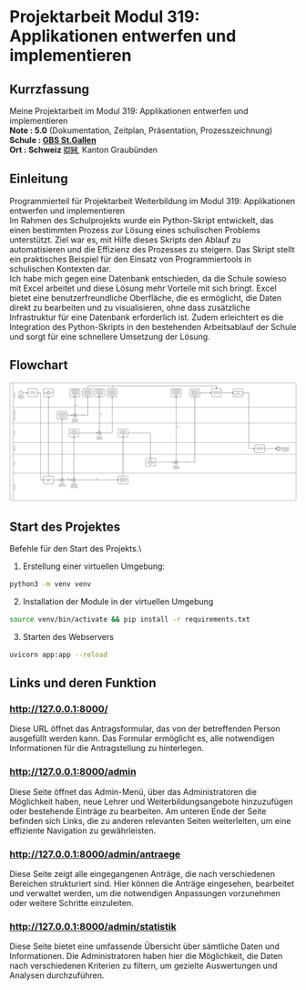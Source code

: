# Projektarbeit Modul 319: Applikationen entwerfen und implementieren

## Kurrzfassung
Meine Projektarbeit im Modul 319: Applikationen entwerfen und implementieren\
**Note : 5.0** (Dokumentation, Zeitplan, Präsentation, Prozesszeichnung)\
**Schule : [GBS St.Gallen](https://www.gbssg.ch/)**\
**Ort : Schweiz 🇨🇭**, Kanton Graubünden

## Einleitung
Programmierteil für Projektarbeit Weiterbildung im Modul 319: Applikationen entwerfen und implementieren\
Im Rahmen des Schulprojekts wurde ein Python-Skript entwickelt, das einen bestimmten Prozess zur Lösung eines schulischen Problems unterstützt. Ziel war es, mit Hilfe dieses Skripts den Ablauf zu automatisieren und die Effizienz des Prozesses zu steigern. Das Skript stellt ein praktisches Beispiel für den Einsatz von Programmiertools in schulischen Kontexten dar.\
Ich habe mich gegen eine Datenbank entschieden, da die Schule sowieso mit Excel arbeitet und diese Lösung mehr Vorteile mit sich bringt. Excel bietet eine benutzerfreundliche Oberfläche, die es ermöglicht, die Daten direkt zu bearbeiten und zu visualisieren, ohne dass zusätzliche Infrastruktur für eine Datenbank erforderlich ist. Zudem erleichtert es die Integration des Python-Skripts in den bestehenden Arbeitsablauf der Schule und sorgt für eine schnellere Umsetzung der Lösung.

## Flowchart
![Ablaufgrafik](img/flowchart.png)

## Start des Projektes
Befehle für den Start des Projekts.\
1. Erstellung einer virtuellen Umgebung: 
```bash
python3 -m venv venv
```
2. Installation der Module in der virtuellen Umgebung
```bash
source venv/bin/activate && pip install -r requirements.txt
```
3. Starten des Webservers
```bash
uvicorn app:app --reload 
```

## Links und deren Funktion
### http://127.0.0.1:8000/ 
Diese URL öffnet das Antragsformular, das von der betreffenden Person ausgefüllt werden kann. Das Formular ermöglicht es, alle notwendigen Informationen für die Antragstellung zu hinterlegen.

### http://127.0.0.1:8000/admin
Diese Seite öffnet das Admin-Menü, über das Administratoren die Möglichkeit haben, neue Lehrer und Weiterbildungsangebote hinzuzufügen oder bestehende Einträge zu bearbeiten. Am unteren Ende der Seite befinden sich Links, die zu anderen relevanten Seiten weiterleiten, um eine effiziente Navigation zu gewährleisten.

### http://127.0.0.1:8000/admin/antraege
Diese Seite zeigt alle eingegangenen Anträge, die nach verschiedenen Bereichen strukturiert sind. Hier können die Anträge eingesehen, bearbeitet und verwaltet werden, um die notwendigen Anpassungen vorzunehmen oder weitere Schritte einzuleiten.

### http://127.0.0.1:8000/admin/statistik
Diese Seite bietet eine umfassende Übersicht über sämtliche Daten und Informationen. Die Administratoren haben hier die Möglichkeit, die Daten nach verschiedenen Kriterien zu filtern, um gezielte Auswertungen und Analysen durchzuführen.

